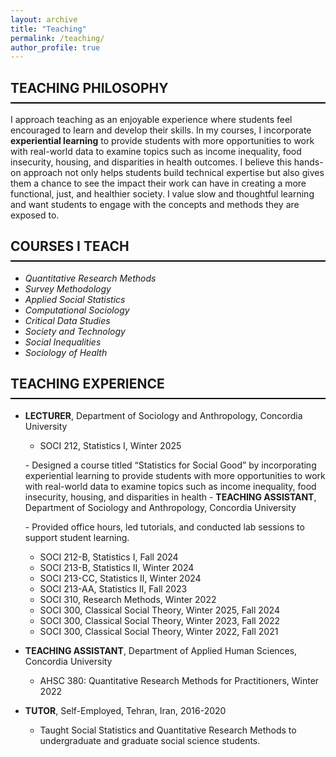 ```yaml
---
layout: archive
title: "Teaching"
permalink: /teaching/
author_profile: true
---
```

<style>
  h2 {
    border-bottom: 2px solid black;
    font-weight: bold;
    padding-bottom: 10px; /* Space between text and the line */
  }
</style>

## TEACHING PHILOSOPHY

I approach teaching as an enjoyable experience where students feel encouraged to learn and develop their skills. In my courses, I incorporate **experiential learning** to provide students with more opportunities to work with real-world data to examine topics such as income inequality, food insecurity, housing, and disparities in health outcomes. I believe this hands-on approach not only helps students build technical expertise but also gives them a chance to see the impact their work can have in creating a more functional, just, and healthier society. I value slow and thoughtful learning and want students to engage with the concepts and methods they are exposed to.

## COURSES I TEACH  

* *Quantitative Research Methods*  
* *Survey Methodology*  
* *Applied Social Statistics*  
* *Computational Sociology*
* *Critical Data Studies*
* *Society and Technology*
* *Social Inequalities*  
* *Sociology of Health*


## TEACHING EXPERIENCE

- **LECTURER**, Department of Sociology and Anthropology, Concordia University  
  - SOCI 212, Statistics I, Winter 2025  

  \- Designed a course titled “Statistics for Social Good” by incorporating experiential learning to provide students with more opportunities to work with real-world data to examine topics such as income inequality, food insecurity, housing, and disparities in health - **TEACHING ASSISTANT**, Department of Sociology and Anthropology, Concordia University  

  \- Provided office hours, led tutorials, and conducted lab sessions to support student learning.
  
  - SOCI 212\-B, Statistics I, Fall 2024
  - SOCI 213\-B, Statistics II, Winter 2024
  - SOCI 213\-CC, Statistics II, Winter 2024
  - SOCI 213\-AA, Statistics II, Fall 2023 
  - SOCI 310, Research Methods, Winter 2022  
  - SOCI 300, Classical Social Theory, Winter 2025, Fall 2024  
  - SOCI 300, Classical Social Theory, Winter 2023, Fall 2022  
  - SOCI 300, Classical Social Theory, Winter 2022, Fall 2021  

- **TEACHING ASSISTANT**, Department of Applied Human Sciences, Concordia University  
  
  - AHSC 380: Quantitative Research Methods for Practitioners, Winter 2022

- **TUTOR**, Self-Employed, Tehran, Iran, 2016-2020  
  
   - Taught Social Statistics and Quantitative Research Methods to undergraduate and graduate social science students.

